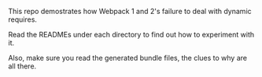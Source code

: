 This repo demostrates how Webpack 1 and 2's failure to deal with dynamic requires.

Read the READMEs under each directory to find out how to experiment with it.

Also, make sure you read the generated bundle files, the clues to why are all
there.

